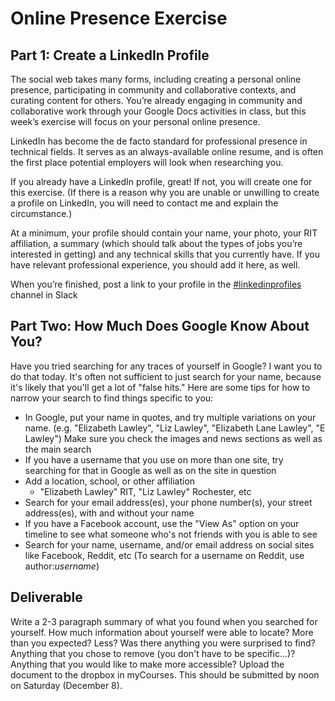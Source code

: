 # Online Presence Exercise

## Part 1: Create a LinkedIn Profile
The social web takes many forms, including creating a personal online presence, participating in community and collaborative contexts, and curating content for others. You’re already engaging in community and collaborative work through your Google Docs activities in class, but this week’s exercise will focus on your personal online presence.

LinkedIn has become the de facto standard for professional presence in technical fields. It serves as an always-available online resume, and is often the first place potential employers will look when researching you. 

If you already have a LinkedIn profile, great! If not, you will create one for this exercise. (If there is a reason why you are unable or unwilling to create a profile on LinkedIn, you will need to contact me and explain the circumstance.)

At a minimum, your profile should contain your name, your photo, your RIT affiliation, a summary (which should talk about the types of jobs you’re interested in getting) and any technical skills that you currently have. If you have relevant professional experience, you should add it here, as well. 

When you’re finished, post a link to your profile in the [#linkedinprofiles](https://lawley-110-2017.slack.com/messages/C88SHC28Y) channel in Slack

## Part Two: How Much Does Google Know About You?

Have you tried searching for any traces of yourself in Google? I want you to do that today. It's often not sufficient to just search for your name, because it's likely that you'll get a lot of "false hits." Here are some tips for how to narrow your search to find things specific to you:

- In Google, put your name in quotes, and try multiple variations on your name. (e.g. "Elizabeth Lawley", "Liz Lawley", "Elizabeth Lane Lawley", "E Lawley") Make sure you check the images and news sections as well as the main search
- If you have a username that you use on more than one site, try searching for that in Google as well as on the site in question
- Add a location, school, or other affiliation
    - "Elizabeth Lawley" RIT, "Liz Lawley" Rochester, etc
- Search for your email address(es), your phone number(s), your street address(es), with and without your name
- If you have a Facebook account, use the "View As" option on your timeline to see what someone who's not friends with you is able to see
- Search for your name, username, and/or email address on social sites like Facebook, Reddit, etc (To search for a username on Reddit, use author:*username*)

## Deliverable
Write a 2-3 paragraph summary of what you found when you searched for yourself. How much information about yourself were able to locate? More than you expected? Less? Was there anything you were surprised to find? Anything that you chose to remove (you don't have to be specific...)? Anything that you would like to make more accessible? Upload the document to the dropbox in myCourses. This should be submitted by noon on Saturday (December 8). 